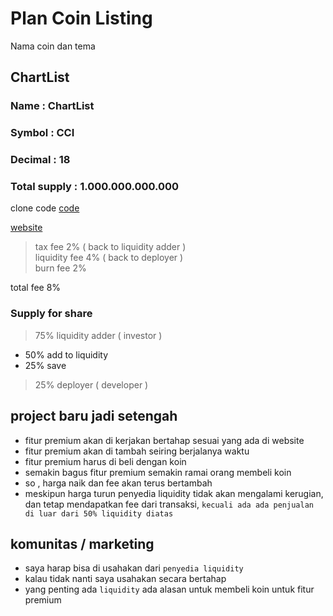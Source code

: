 
# Plan Coin Listing

Nama coin dan tema
## ChartList  

### Name  : ChartList
### Symbol : CCI
### Decimal : 18
### Total supply : 1.000.000.000.000

clone code [code]('https://bscscan.com/address/0xf2e00684457de1a3c87361bc4bfe2de92342306c#code', 'target=_blank')

[website]('https://chartlist.xyz','target=_blank')

> tax fee 2% ( back to liquidity adder  ) <br>
> liquidity fee 4% ( back to deployer ) <br>
> burn fee 2% 

total fee 8%

### Supply for share 
>75% liquidity adder ( investor ) <br>
 - 50% add to liquidity <br>
 - 25% save <br > 

>25% deployer ( developer )

## project baru jadi setengah 
 - fitur premium akan di kerjakan bertahap sesuai yang ada di website
 - fitur premium akan di tambah seiring berjalanya waktu
 - fitur premium harus di beli dengan koin
 - semakin bagus fitur premium semakin ramai orang membeli koin
 - so , harga naik dan fee akan terus bertambah
 - meskipun harga turun penyedia liquidity tidak akan mengalami kerugian, dan tetap mendapatkan fee dari transaksi,  ``kecuali ada ada penjualan di luar dari 50% liquidity diatas``

## komunitas / marketing
- saya harap bisa di usahakan dari `penyedia liquidity`
- kalau tidak nanti saya usahakan secara bertahap
- yang penting ada `liquidity` ada alasan untuk membeli koin untuk fitur premium